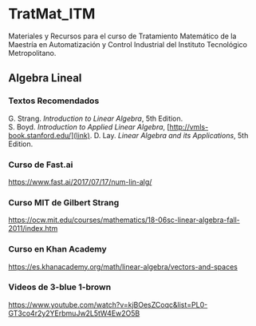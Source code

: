 # TratMat_ITM
Materiales y Recursos para el curso de Tratamiento Matemático de la Maestría en Automatización y Control Industrial del Instituto Tecnológico Metropolitano.


## Algebra Lineal

### Textos Recomendados
G. Strang. *Introduction to Linear Algebra*, 5th Edition.<br>
S. Boyd. *Introduction to Applied Linear Algebra*, [http://vmls-book.stanford.edu/](link).
D. Lay. *Linear Algebra and its Applications*, 5th Edition.

### Curso de Fast.ai
https://www.fast.ai/2017/07/17/num-lin-alg/

### Curso MIT de Gilbert Strang
https://ocw.mit.edu/courses/mathematics/18-06sc-linear-algebra-fall-2011/index.htm

### Curso en Khan Academy
https://es.khanacademy.org/math/linear-algebra/vectors-and-spaces

### Videos de 3-blue 1-brown
https://www.youtube.com/watch?v=kjBOesZCoqc&list=PL0-GT3co4r2y2YErbmuJw2L5tW4Ew2O5B
